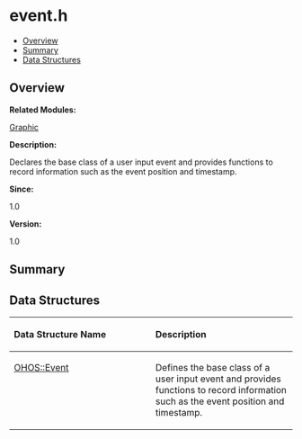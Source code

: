 # event.h<a name="ZH-CN_TOPIC_0000001055198096"></a>

-   [Overview](#section1882098565165627)
-   [Summary](#section1815569874165627)
-   [Data Structures](#nested-classes)

## **Overview**<a name="section1882098565165627"></a>

**Related Modules:**

[Graphic](Graphic.md)

**Description:**

Declares the base class of a user input event and provides functions to record information such as the event position and timestamp. 

**Since:**

1.0

**Version:**

1.0

## **Summary**<a name="section1815569874165627"></a>

## Data Structures<a name="nested-classes"></a>

<a name="table1149326805165627"></a>
<table><thead align="left"><tr id="row645565748165627"><th class="cellrowborder" valign="top" width="50%" id="mcps1.1.3.1.1"><p id="p305976679165627"><a name="p305976679165627"></a><a name="p305976679165627"></a>Data Structure Name</p>
</th>
<th class="cellrowborder" valign="top" width="50%" id="mcps1.1.3.1.2"><p id="p1262615258165627"><a name="p1262615258165627"></a><a name="p1262615258165627"></a>Description</p>
</th>
</tr>
</thead>
<tbody><tr id="row1156784373165627"><td class="cellrowborder" valign="top" width="50%" headers="mcps1.1.3.1.1 "><p id="p727758830165627"><a name="p727758830165627"></a><a name="p727758830165627"></a><a href="OHOS-Event.md">OHOS::Event</a></p>
</td>
<td class="cellrowborder" valign="top" width="50%" headers="mcps1.1.3.1.2 "><p id="p317201378165627"><a name="p317201378165627"></a><a name="p317201378165627"></a>Defines the base class of a user input event and provides functions to record information such as the event position and timestamp. </p>
</td>
</tr>
</tbody>
</table>

